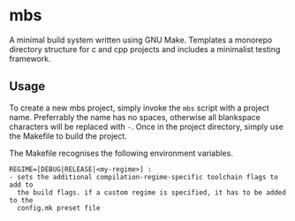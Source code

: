 # mbs
A minimal build system written using GNU Make. Templates a monorepo directory
structure for c and cpp projects and includes a minimalist testing framework.

## Usage
To create a new mbs project, simply invoke the `mbs` script with a project
name. Preferrably the name has no spaces, otherwise all blankspace characters
will be replaced with `-`. Once in the project directory, simply use the
Makefile to build the project.

The Makefile recognises the following environment variables.
```text
REGIME=[DEBUG|RELEASE|<my-regime>] :
- sets the additional compilation-regime-specific toolchain flags to add to
  the build flags. if a custom regime is specified, it has to be added to the
  config.mk preset file
```

